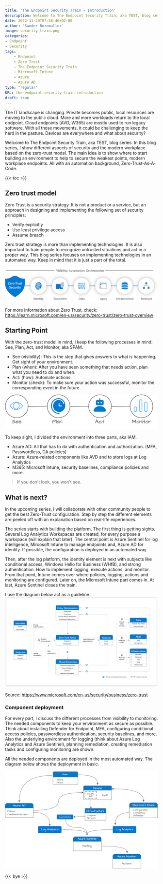 ```yaml
---
title: 'The Endpoint Security Train - Introduction'
description: Welcome to The Endpoint Security Train, aka TEST, blog series. I show different aspects of security and modern endpoints based on zero-trust. I show how to enroll an zero-trust environment to help to secure modern workplace endpoints in an automated way. 
date: 2022-11-20T07:38:46+02:00
author: 'Sander Rozemuller'
image: security-train.png
categories:
- Endpoint
- Security
tags:
    - Endpoint
    - Zero Trust
    - The Endpoint Security Train
    - Microsoft Intune
    - Azure
    - Azure AD
type: "regular"
URL: the-endpoint-security-train-introduction
draft: true
---
```


The IT landscape is changing. Private becomes public, local resources are moving to the public cloud. More and more workloads return to the local endpoint. Cloud endpoints (AVD, W365) are mostly used to run legacy software.
With all those movements, it could be challenging to keep the herd in the pasture. Devices are everywhere and what about security?
 
Welcome to The Endpoint Security Train, aka TEST, blog series. In this blog series, I show different aspects of security and the modern workplace based on the zero-trust model. The main idea is to show where to start building an environment to help to secure the weakest points, modern workplace endpoints. All with an automation background, Zero-Trust-As-A-Code.

{{< toc >}}

## Zero trust model
Zero Trust is a security strategy. It is not a product or a service, but an approach in designing and implementing the following set of security principles:

- Verify explicitly
- Use least privilege access
- Assume breach

Zero trust strategy is more than implementing technologies. It is also important to train people to recognize untrusted situations and act in a proper way. This blog series focuses on implementing technologies in an automated way. Keep in mind that it is just a part of the total. 

![zero-trust-security-elements](zero-trust-security-elements.png)

For more information about Zero Trust, check: https://learn.microsoft.com/en-us/security/zero-trust/zero-trust-overview


## Starting Point
With the zero-trust model in mind, I keep the following processes in mind: See, Plan, Act, and Monitor, aka SPAM.  
- See (visibility): This is the step that gives answers to what is happening. Get sight of your environment. 
- Plan (when): After you have seen something that needs action, plan what you need to do and when.
- Act: (how): Automate actions.
- Monitor (check): To make sure your action was successful, monitor the corresponding event in the future.


![see-plan-act-monitor.png](see-plan-act-monitor.png)

To keep sight, I divided the environment into three parts, aka IAM. 
- Azure AD: All that has to do with authentication and authorization. (MFA, Passwordless, CA policies)
- Azure: Azure-related components like AVD and to store logs at Log Analytics
- M365: Microsoft Intune, security baselines, compliance policies and more. 

>If you don't look, you won't see.

## What is next?
In the upcoming series, I will collaborate with other community people to get the best Zero-Trust configuration. Step by step the different elements are peeled off with an explanation based on real-life experiences.

The series starts with building the platform. The first thing is getting sights. Several Log Analytics Workspaces are created, for every purpose a workspace (will explain that later). The central point is Azure Sentinel for log intelligence, Mircosoft Intune to manage endpoints and, Azure AD for identity. If possible, the configuration is deployed in an automated way.

Then, after the log platform, the identity element is next with subjects like conditional access, Windows Hello for Business (WHfB), and strong authentication. How to implement logging, execute actions, and monitor.  
From that point, Intune comes over where policies, logging, actions and monitoring are configured. 
Later on, the Microsoft Intune part comes in. At last, Azure Sentinel closes the train.

I use the diagram below act as a guideline.
![zero-trust-schema.webp](zero-trust-schema.webp) 

Source: https://www.microsoft.com/en-us/security/business/zero-trust

### Component deployment
For every part, I discuss the different processes from visibility to monitoring. The needed components to keep your environment as secure as possible.  
Think about installing Defender for Endpoint, MFA, configuring conditional access policies, passwordless authentication, security baselines, and more.  
Also the underlying environment for logging (think about Azure Log Analytics and Azure Sentinel), planning remediation, creating remediation tasks and configuring monitoring are shown.   

All the needed components are deployed in the most automated way. The diagram below shows the deployment in basic.  


![tech-diag](tech-diag.png)

{{< bye >}}